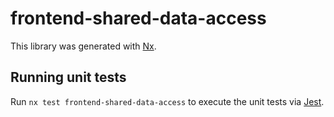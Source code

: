 # frontend-shared-data-access

This library was generated with [Nx](https://nx.dev).

## Running unit tests

Run `nx test frontend-shared-data-access` to execute the unit tests via [Jest](https://jestjs.io).
